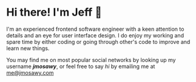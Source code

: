 # Hi there! I'm Jeff :wave:

I'm an experienced frontend software engineer with a keen attention to details and an eye for user interface design. I do enjoy my working and spare time by either coding or going through other's code to improve and learn new things.

You may find me on most popular social networks by looking up my username _**jmosawy**_, or feel free to say _hi_ by emailing me at [me@jmosawy.com](mailto:me@jmosawy.com)
